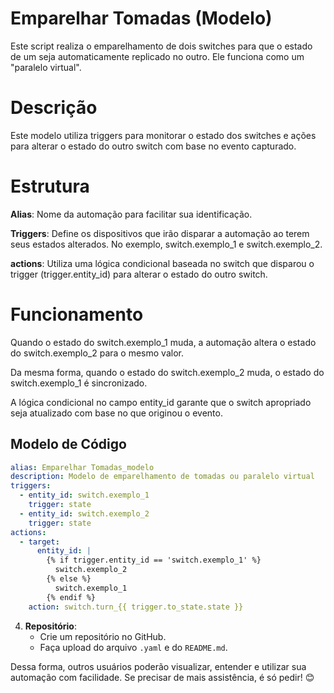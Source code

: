 # Emparelhar Tomadas (Modelo)

Este script realiza o emparelhamento de dois switches para que o estado de um seja automaticamente replicado no outro. 
Ele funciona como um "paralelo virtual".

# Descrição
Este modelo utiliza triggers para monitorar o estado dos switches e ações para alterar o estado do outro switch com base no evento capturado.

# Estrutura
**Alias**: Nome da automação para facilitar sua identificação.

**Triggers**: Define os dispositivos que irão disparar a automação ao terem seus estados alterados. No exemplo, switch.exemplo_1 e switch.exemplo_2.

**actions**: Utiliza uma lógica condicional baseada no switch que disparou o trigger (trigger.entity_id) para alterar o estado do outro switch.

# Funcionamento
Quando o estado do switch.exemplo_1 muda, a automação altera o estado do switch.exemplo_2 para o mesmo valor.

Da mesma forma, quando o estado do switch.exemplo_2 muda, o estado do switch.exemplo_1 é sincronizado.

A lógica condicional no campo entity_id garante que o switch apropriado seja atualizado com base no que originou o evento.


## Modelo de Código

```yaml
alias: Emparelhar Tomadas_modelo
description: Modelo de emparelhamento de tomadas ou paralelo virtual
triggers:
  - entity_id: switch.exemplo_1
    trigger: state
  - entity_id: switch.exemplo_2
    trigger: state
actions:
  - target:
      entity_id: |
        {% if trigger.entity_id == 'switch.exemplo_1' %}
          switch.exemplo_2
        {% else %}
          switch.exemplo_1
        {% endif %}
    action: switch.turn_{{ trigger.to_state.state }}
```

4. **Repositório**:
   - Crie um repositório no GitHub.
   - Faça upload do arquivo `.yaml` e do `README.md`.

Dessa forma, outros usuários poderão visualizar, entender e utilizar sua automação com facilidade. Se precisar de mais assistência, é só pedir! 😊